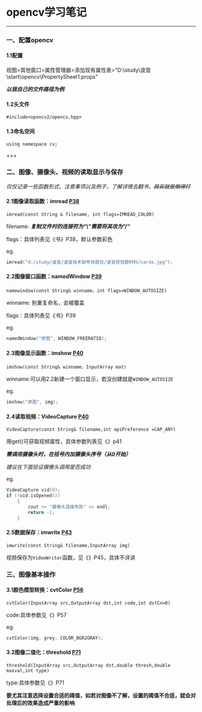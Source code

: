 # opencv学习笔记

***



### 一、配置opencv

#### 1.1配置

视图>其他窗口>属性管理器>添加现有属性表>"D:\study\波音\start\opencv\PropertySheet1.props"

***以我自己的文件路径为例***

#### 1.2头文件

`#include<opencv2/opencv.hpp>`

#### 1.3命名空间

`using namespace cv;`

+++



### 二、图像、摄像头、视频的读取显示与保存

*仅仅记录一些函数形式、注意事项以及例子，了解详情去翻书，~~其实就是懒得打~~*

#### 2.1图像读取函数：imread   <u>P38</u>

`imread(const String & filename, int flags=IMREAD_COLOR)`

filename:   ***复制文件时的连接符为“\”需要将其改为”/“***

flags：具体列表见《书》P38，默认参数彩色

eg.

~~~c++
imread("d:/study/波音/波音技术部考核题目/波音视觉题材料/cards.jpg");
~~~

#### 2.2图像窗口函数：namedWindow   <u>P39</u>

`namewindow(const String& winname，int flags=WINDOW_AUTOSIZE)`

winname: 别重复命名，会被覆盖

flags：具体列表见《书》P39

eg.

~~~c++
namedWindow("原图", WINDOW_FREERATIO);
~~~

#### 2.3图像显示函数：imshow   <u>P40</u>

`imshow(const String& winname，InputArray mat)`

winname:可以用2.2新建一个窗口显示，若没创建就是`WINDOW_AUTOSIZE`

eg.

~~~c++
imshow("原图", img);
~~~

#### 2.4读取视频：VideoCapture   <u>P40</u>

`VideoCapture(const String& filename,int apiPreference =CAP_ANY)`

用get()可获取视频属性，具体参数列表见《》p41

***需调用摄像头时，在括号内加摄像头序号（从0开始）***

*建议在下面验证摄像头调用是否成功*

eg.

~~~c++
VideoCapture vid(0);
if (!vid.isOpened())
	{
		cout << "摄像头连接失败" << endl;
		return -1;
	}
~~~

#### 2.5数据保存：imwrite <u>P43</u>

`imwrite(const String& filename,InputArray img)`

视频保存为`VideoWriter`函数，见《》P45，具体不详讲
### 三、图像基本操作

#### 3.1颜色模型转换：cvtColor   <u>P56</u>

`cvtColor(InputArray src,OutputArray dst,int code,int dstCn=0)`

code:具体参数见《》P57

eg.

~~~c++
cvtColor(img, grey, COLOR_BGR2GRAY);
~~~

#### 3.2图像二值化：threshold   <u>P71</u>

`threshold(InputArray src,OutputArray dst,double thresh,double maxval,int type)`

type:具体参数见《》P71

**要尤其注意选择设置合适的阈值，如若对图像不了解，设置的阈值不合适，就会对处理后的效果造成严重的影响**
